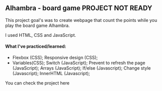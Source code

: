 ## Alhambra - board game PROJECT NOT READY

This project goal's was to create webpage that count the points while you play the board game Alhambra.

I used HTML, CSS and JavaScript.

#### What I've practiced/learned:

- Flexbox (CSS);
Responsive design (CSS);
- Variables(CSS);
Switch (JavaScript);
Prevent to refresh the page (JavaScript);
Arrays (JavaScript);
If/else (Javascript);
Change style (Javascript);
InnerHTML (Javascript);

You can check the project here
